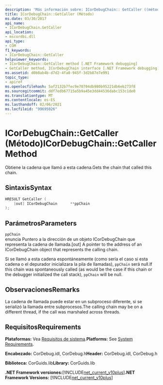 ```yaml
---
description: 'Más información sobre: ICorDebugChain:: GetCaller ((método)'
title: ICorDebugChain::GetCaller (Método)
ms.date: 03/30/2017
api_name:
- ICorDebugChain.GetCaller
api_location:
- mscordbi.dll
api_type:
- COM
f1_keywords:
- ICorDebugChain::GetCaller
helpviewer_keywords:
- ICorDebugChain::GetCaller method [.NET Framework debugging]
- GetCaller method, ICorDebugChain interface [.NET Framework debugging]
ms.assetid: d0b8ab4b-d7d2-4fa0-945f-3d2b87e7e991
topic_type:
- apiref
ms.openlocfilehash: 5af2132b7fec9e70704db980b95221db6eb273f8
ms.sourcegitcommit: ddf7edb67715a5b9a45e3dd44536dabc153c1de0
ms.translationtype: MT
ms.contentlocale: es-ES
ms.lasthandoff: 02/06/2021
ms.locfileid: "99695026"
---
```

# <a name="icordebugchaingetcaller-method"></a><span data-ttu-id="40b6b-103">ICorDebugChain::GetCaller (Método)</span><span class="sxs-lookup"><span data-stu-id="40b6b-103">ICorDebugChain::GetCaller Method</span></span>

<span data-ttu-id="40b6b-104">Obtiene la cadena que llamó a esta cadena.</span><span class="sxs-lookup"><span data-stu-id="40b6b-104">Gets the chain that called this chain.</span></span>  
  
## <a name="syntax"></a><span data-ttu-id="40b6b-105">Sintaxis</span><span class="sxs-lookup"><span data-stu-id="40b6b-105">Syntax</span></span>  
  
```cpp  
HRESULT GetCaller (  
    [out] ICorDebugChain      **ppChain  
);  
```  
  
## <a name="parameters"></a><span data-ttu-id="40b6b-106">Parámetros</span><span class="sxs-lookup"><span data-stu-id="40b6b-106">Parameters</span></span>  

 `ppChain`  
 <span data-ttu-id="40b6b-107">enuncia Puntero a la dirección de un objeto ICorDebugChain que representa la cadena de llamada.</span><span class="sxs-lookup"><span data-stu-id="40b6b-107">[out] A pointer to the address of an ICorDebugChain object that represents the calling chain.</span></span>  
  
 <span data-ttu-id="40b6b-108">Si se llamó a esta cadena espontáneamente (como sería el caso si esta cadena o el depurador inicializara la pila de llamadas), `ppChain` será null.</span><span class="sxs-lookup"><span data-stu-id="40b6b-108">If this chain was spontaneously called (as would be the case if this chain or the debugger initialized the call stack), `ppChain` will be null.</span></span>  
  
## <a name="remarks"></a><span data-ttu-id="40b6b-109">Observaciones</span><span class="sxs-lookup"><span data-stu-id="40b6b-109">Remarks</span></span>  

 <span data-ttu-id="40b6b-110">La cadena de llamada puede estar en un subproceso diferente, si se serializó la llamada entre subprocesos.</span><span class="sxs-lookup"><span data-stu-id="40b6b-110">The calling chain may be on a different thread, if the call was marshaled across threads.</span></span>  
  
## <a name="requirements"></a><span data-ttu-id="40b6b-111">Requisitos</span><span class="sxs-lookup"><span data-stu-id="40b6b-111">Requirements</span></span>  

 <span data-ttu-id="40b6b-112">**Plataformas:** Vea [Requisitos de sistema](../../get-started/system-requirements.md).</span><span class="sxs-lookup"><span data-stu-id="40b6b-112">**Platforms:** See [System Requirements](../../get-started/system-requirements.md).</span></span>  
  
 <span data-ttu-id="40b6b-113">**Encabezado:** CorDebug.idl, CorDebug.h</span><span class="sxs-lookup"><span data-stu-id="40b6b-113">**Header:** CorDebug.idl, CorDebug.h</span></span>  
  
 <span data-ttu-id="40b6b-114">**Biblioteca:** CorGuids.lib</span><span class="sxs-lookup"><span data-stu-id="40b6b-114">**Library:** CorGuids.lib</span></span>  
  
 <span data-ttu-id="40b6b-115">**.NET Framework versiones:**[!INCLUDE[net_current_v10plus](../../../../includes/net-current-v10plus-md.md)]</span><span class="sxs-lookup"><span data-stu-id="40b6b-115">**.NET Framework Versions:** [!INCLUDE[net_current_v10plus](../../../../includes/net-current-v10plus-md.md)]</span></span>
